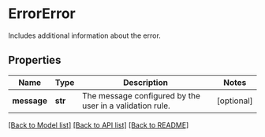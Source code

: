 # ErrorError

Includes additional information about the error.

## Properties

Name | Type | Description | Notes
------------ | ------------- | ------------- | -------------
**message** | **str** | The message configured by the user in a validation rule. | [optional] 

[[Back to Model list]](../README.md#documentation-for-models) [[Back to API list]](../README.md#documentation-for-api-endpoints) [[Back to README]](../README.md)


